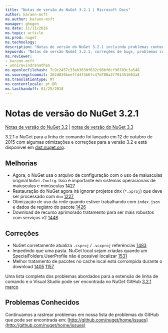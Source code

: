 ```yaml
---
title: "Notas de versão do NuGet 3.2.1 | Microsoft Docs"
author: karann-msft
ms.author: karann-msft
manager: ghogen
ms.date: 11/11/2016
ms.topic: article
ms.prod: nuget
ms.technology: 
description: "Notas de versão do NuGet 3.2.1 incluindo problemas conhecidos, correções de bug, recursos adicionados e DCRs."
keywords: "Notas de versão NuGet 3.2.1, correções de bugs, problemas conhecidos, adicionaram recursos, DCRs"
ms.reviewer:
- karann-msft
- unniravindranathan
ms.openlocfilehash: 7c9c2457c33eb3630f632c98bf0cf96703c3a548
ms.sourcegitcommit: 262d026beeffd4f3b6fc47d780a2f701451663a8
ms.translationtype: MT
ms.contentlocale: pt-BR
ms.lasthandoff: 01/25/2018
---
```

# <a name="nuget-321-release-notes"></a>Notas de versão do NuGet 3.2.1

[Notas de versão do NuGet 3.2](../release-notes/nuget-3.2.md) | [notas de versão do NuGet 3.3](../release-notes/nuget-3.3.md)

3.2.1 o NuGet para a linha de comando foi lançado em 12 de outubro de 2015 com algumas otimizações e correções para a versão 3.2 e está disponível em [dist.nuget.org](http://dist.nuget.org/index.html).

## <a name="improvements"></a>Melhorias

* Agora, o NuGet usa o arquivo de configuração com o uso de maiusculas original `NuGet.Config`.  Isso é importante em sistemas operacionais de maiusculas e minúsculas [1427](https://github.com/NuGet/Home/issues/1427)
* Restauração do NuGet agora irá ignorar projetos dnx (`*.xproj`) que deve ser processado com `dnu` [1227](https://github.com/NuGet/Home/issues/1227)
* Otimização de uso da rede quando estiver trabalhando com `index.json` e dados de registro do pacote [1426](https://github.com/NuGet/Home/issues/1426)
* Download de recurso aprimorado tratamento para ser mais robustos com serviços v2 [1448](https://github.com/NuGet/Home/issues/1448)

## <a name="fixes"></a>Correções

* NuGet corretamente atualiza `.csproj` / `.vcxproj` referências [1483](https://github.com/NuGet/Home/issues/1483)
* Impedindo que uma pasta. NuGet local sejam criadas quando um SpecialFolders.UserProfile não é possível localizar [1531](https://github.com/NuGet/Home/issues/1531)
* Melhor tratamento de pacotes no cache local está corrompida durante o download [1405](https://github.com/NuGet/Home/issues/1405) [1157](https://github.com/NuGet/Home/issues/1157)

Uma lista completa dos problemas abordados para a extensão de linha de comando e o Visual Studio pode ser encontrada no NuGet GitHub [3.2.1 marco](https://github.com/NuGet/Home/issues?q=milestone%3A3.2.1+is%3Aclosed)

## <a name="known-issues"></a>Problemas Conhecidos

Continuamos a rastrear problemas em nossa lista de problemas do GitHub que pode ser encontrada em: [http://github.com/nuget/home/issues](http://github.com/nuget/home/issues)